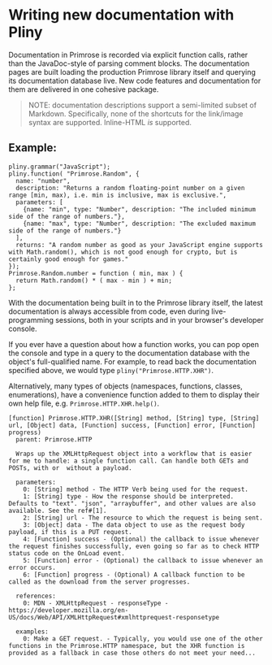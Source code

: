 # Writing new documentation with Pliny
Documentation in Primrose is recorded via explicit function calls, rather than
the JavaDoc-style of parsing comment blocks. The documentation pages are built
loading the production Primrose library itself and querying its documentation
database live. New code features and documentation for them are delivered in one
cohesive package.

> NOTE: documentation descriptions support a semi-limited subset of Markdown. Specifically,
> none of the shortcuts for the link/image syntax are supported. Inline-HTML *is*
> supported.

## Example:
    pliny.grammar("JavaScript");
    pliny.function( "Primrose.Random", {
      name: "number",
      description: "Returns a random floating-point number on a given range [min, max), i.e. min is inclusive, max is exclusive.",
      parameters: [
        {name: "min", type: "Number", description: "The included minimum side of the range of numbers."},
        {name: "max", type: "Number", description: "The excluded maximum side of the range of numbers."}
      ],
      returns: "A random number as good as your JavaScript engine supports with Math.random(), which is not good enough for crypto, but is certainly good enough for games."
    });
    Primrose.Random.number = function ( min, max ) {
      return Math.random() * ( max - min ) + min;
    };


With the documentation being built in to the Primrose library itself, the latest
documentation is always accessible from code, even during live-programming sessions,
both in your scripts and in your browser's developer console.

If you ever have a question about how a function works, you can pop open
the console and type in a query to the documentation database with the
object's full-qualified name. For example, to read back the documentation
specified above, we would type `pliny("Primrose.HTTP.XHR")`.

Alternatively, many types of objects (namespaces, functions, classes, enumerations),
have a convenience function added to them to display their own help file,
e.g. `Primrose.HTTP.XHR.help()`.

    [function] Primrose.HTTP.XHR([String] method, [String] type, [String] url, [Object] data, [Function] success, [Function] error, [Function] progress)
      parent: Primrose.HTTP

      Wraps up the XMLHttpRequest object into a workflow that is easier for me to handle: a single function call. Can handle both GETs and POSTs, with or  without a payload.

      parameters:
        0: [String] method - The HTTP Verb being used for the request.
        1: [String] type - How the response should be interpreted. Defaults to "text". "json", "arraybuffer", and other values are also available. See the ref#[1].
        2: [String] url - The resource to which the request is being sent.
        3: [Object] data - The data object to use as the request body payload, if this is a PUT request.
        4: [Function] success - (Optional) the callback to issue whenever the request finishes successfully, even going so far as to check HTTP status code on the OnLoad event.
        5: [Function] error - (Optional) the callback to issue whenever an error occurs.
        6: [Function] progress - (Optional) A callback function to be called as the download from the server progresses.

      references:
        0: MDN - XMLHttpRequest - responseType - https://developer.mozilla.org/en-US/docs/Web/API/XMLHttpRequest#xmlhttprequest-responsetype

      examples:
        0: Make a GET request. - Typically, you would use one of the other functions in the Primrose.HTTP namespace, but the XHR function is provided as a fallback in case those others do not meet your need...